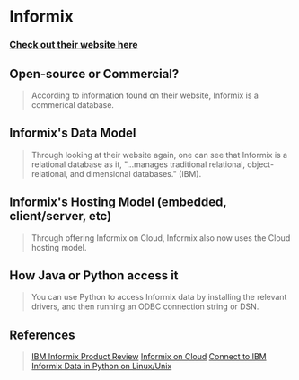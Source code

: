 # Informix

### [Check out their website here](https://www.ibm.com/docs/en/informix-servers/14.10?topic=documentation-product-overview#:~:text=IBM%C2%AE%20Informix%20is%20a,to%20embedded%20data%2Dmanagement%20solutions.)

## Open-source or Commercial?
> According to information found on their website, Informix is a commerical database.

## Informix's Data Model
> Through looking at their website again, one can see that Informix is a relational database as it, "...manages traditional relational, object-relational, and dimensional databases." (IBM).

## Informix's Hosting Model (embedded, client/server, etc)
> Through offering Informix on Cloud, Informix also now uses the Cloud hosting model.

## How Java or Python access it
> You can use Python to access Informix data by installing the relevant drivers, and then running an ODBC connection string or DSN.

## References
> [IBM Informix Product Review](https://www.ibm.com/docs/en/informix-servers/14.10?topic=documentation-product-overview)
> [Informix on Cloud](https://www.ibm.com/cloud/informix)
> [Connect to IBM Informix Data in Python on Linux/Unix](https://www.cdata.com/kb/tech/ibminformix-odbc-python-linux.rst)